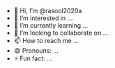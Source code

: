 - 👋 Hi, I’m @rasool2020a
- 👀 I’m interested in ...
- 🌱 I’m currently learning ...
- 💞️ I’m looking to collaborate on ...
- 📫 How to reach me ...
- 😄 Pronouns: ...
- ⚡ Fun fact: ...

<!---
rasool2020a/rasool2020a is a ✨ special ✨ repository because its `README.md` (this file) appears on your GitHub profile.
You can click the Preview link to take a look at your changes.
--->
